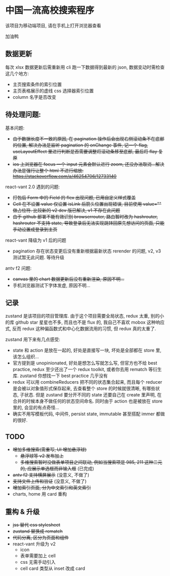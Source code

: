 # 中国一流高校搜索程序

该项目为移动端项目, 请在手机上打开浏览器查看

加油鸭

## 数据更新

每次 xlsx 数据更新后需重新用 cli 跑一下数据得到最新的 json, 数据变动时需检查这几个地方:

- 主页搜索条件的索引位置
- 主页表格展示的虚线 css 选择器索引位置
- column 名字是否改变

## 待处理问题:

基本问题:

- ~~由于数据长度不一致的原因, 在 pagination 操作后会出现右侧滚动条不在底部的位置, 解决办法是监听 pagination 的 onChange 事件, 记一个 flag, useLayoutEffect 里进行判断是否需要调整将滚动条移至底部, 最后将 flay 复原~~
- ~~ios 上浏览器在 focus 一个 input 元素会默认进行 zoom, 还没办法取消...解决办法是强行让整个 html 不进行缩放: https://stackoverflow.com/a/46254706/12733140~~

react-vant 2.0 遇到的问题:

- ~~打包后 Form 中的 Field 的 flex 出现问题, 已用自定义样式覆盖~~
- ~~Cell 在不设置 value 仅设置 isLink 后箭头位置出现错误, 目前使用 value="" 做占位符. 比较新的 v2 dev 版已解决, v1 不存在此问题~~
- ~~由于 github 部署不能有效识别 browserrouter, 路由暂时改为 hashrouter, hashrouter 不支持 state, 导致登录后无法实现跳转回原先想访问的页面, 只能手动设置成登录到主页~~

react-vant 降级为 v1 后的问题

- pagination 存在状态变更后没有重新根据最新状态 rerender 的问题, v2, v3 测试暂无此问题. 等待升级

antv f2 问题:

- ~~canvas 里的 chart 数据更新后没有重新渲染, 原因不明...~~
- 手机浏览器测试下字体发虚, 原因不明...

## 记录

zustand 是该项目的项目管理库. 由于这个项目需要全局状态, redux 太重, 别的小的库 github star 星星也不多, 而且也不是 flux 的, 我自己不喜欢 mobox 这种响应式, 反而 redux 这种偏函数式和中心化数据流用的习惯, 但 redux 真的太重了.

zustand 用下来有几点感受:

- state 和 action 是放在一起的, 好处是直接写一块, 坏处是全部都在 store 里, 该怎么组织...
- 官方提到是 unopinionated, 好处是想怎么写就怎么写, 但官方也不给 best practice, redux 至少还出了一个 redux toolkit, 或者你去用 rematch 等衍生库. zustand 你想找一下 best practice 几乎没有
- redux 可以用 combineReducers 把不同的状态集合起来, 而且每个 reducer 是会被以对象值形式保存起来, 去查看整个 store 的时候就很清晰, 有哪些状态, 子状态. 但是 zustand 要分开不同的 state 还要自己在 create 里声明, 在合并的时候本身不做任何的状态空间命名. 同时由于 action 也是被放在 store 里的, 会显的有点奇怪...
- 确实不用写模板代码, 中间件, persist state, immutable 甚至搭配 immer 都做的很好.

## TODO

- ~~增加多维搜索(需重写, UI 增加悬浮球)~~
  - ~~悬浮球等 v2 发布加上~~
  - ~~多维搜索暂时没做表单项目之间联动, 例如当搜索项是 985, 211 这种二元的, 应展示单选框而非输入框~~ (已完成)
- ~~antv f2 支持横屏展示~~ (没意义, 不做了)
- ~~支持文件上传和验证~~ (没意义, 不做了)
- ~~增加索引页面, 分为中文索引和英文索引~~
- charts, home 用 card 重构

## 重构 & 升级

- ~~jss 替代 css stylesheet~~
- ~~zustand 替换成 rematch~~
- ~~代码分离, 区分为页面和组件~~
- react-vant 升级为 v2
  - icon
  - 表单需要加上 cell
  - css 无需手动引入
  - cell card 类型从 inset 改成 card
